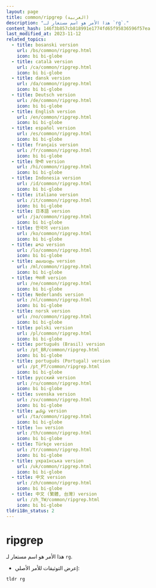 ```yaml
---
layout: page
title: common/ripgrep (العربية)
description: "هذا الأمر هو اسم مستعار لـ `rg`."
content_hash: 146f3b857cb818991e1774fd65f95836596f57ea
last_modified_at: 2023-11-12
related_topics:
  - title: bosanski version
    url: /bs/common/ripgrep.html
    icon: bi bi-globe
  - title: català version
    url: /ca/common/ripgrep.html
    icon: bi bi-globe
  - title: dansk version
    url: /da/common/ripgrep.html
    icon: bi bi-globe
  - title: Deutsch version
    url: /de/common/ripgrep.html
    icon: bi bi-globe
  - title: English version
    url: /en/common/ripgrep.html
    icon: bi bi-globe
  - title: español version
    url: /es/common/ripgrep.html
    icon: bi bi-globe
  - title: français version
    url: /fr/common/ripgrep.html
    icon: bi bi-globe
  - title: हिन्दी version
    url: /hi/common/ripgrep.html
    icon: bi bi-globe
  - title: Indonesia version
    url: /id/common/ripgrep.html
    icon: bi bi-globe
  - title: italiano version
    url: /it/common/ripgrep.html
    icon: bi bi-globe
  - title: 日本語 version
    url: /ja/common/ripgrep.html
    icon: bi bi-globe
  - title: 한국어 version
    url: /ko/common/ripgrep.html
    icon: bi bi-globe
  - title: ລາວ version
    url: /lo/common/ripgrep.html
    icon: bi bi-globe
  - title: മലയാളം version
    url: /ml/common/ripgrep.html
    icon: bi bi-globe
  - title: नेपाली version
    url: /ne/common/ripgrep.html
    icon: bi bi-globe
  - title: Nederlands version
    url: /nl/common/ripgrep.html
    icon: bi bi-globe
  - title: norsk version
    url: /no/common/ripgrep.html
    icon: bi bi-globe
  - title: polski version
    url: /pl/common/ripgrep.html
    icon: bi bi-globe
  - title: português (Brasil) version
    url: /pt_BR/common/ripgrep.html
    icon: bi bi-globe
  - title: português (Portugal) version
    url: /pt_PT/common/ripgrep.html
    icon: bi bi-globe
  - title: русский version
    url: /ru/common/ripgrep.html
    icon: bi bi-globe
  - title: svenska version
    url: /sv/common/ripgrep.html
    icon: bi bi-globe
  - title: தமிழ் version
    url: /ta/common/ripgrep.html
    icon: bi bi-globe
  - title: ไทย version
    url: /th/common/ripgrep.html
    icon: bi bi-globe
  - title: Türkçe version
    url: /tr/common/ripgrep.html
    icon: bi bi-globe
  - title: українська version
    url: /uk/common/ripgrep.html
    icon: bi bi-globe
  - title: 中文 version
    url: /zh/common/ripgrep.html
    icon: bi bi-globe
  - title: 中文 (繁體, 台灣) version
    url: /zh_TW/common/ripgrep.html
    icon: bi bi-globe
tldri18n_status: 2
---
```

# ripgrep

هذا الأمر هو اسم مستعار لـ `rg`.

- إعرض التوثيقات للأمر الأصلي:

`tldr rg`
